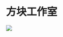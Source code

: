 # 方块工作室
[![](http://www.ziti66.com/ZiTiApi/CreateZiTi/?ziti=26.ttf&date=20240529133433537)](https://www.luogu.com.cn/problem/T458758)
